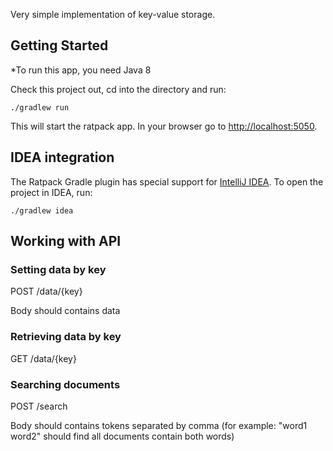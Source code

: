 Very simple implementation of key-value storage. 

## Getting Started

*To run this app, you need Java 8

Check this project out, cd into the directory and run:

    ./gradlew run

This will start the ratpack app. In your browser go to <http://localhost:5050>.

## IDEA integration

The Ratpack Gradle plugin has special support for [IntelliJ IDEA](http://www.jetbrains.com/idea/download/). To open the project in IDEA, run:

    ./gradlew idea

## Working with API

### Setting data by key
POST /data/{key}

Body should contains data

### Retrieving data by key
GET /data/{key}

### Searching documents

POST /search

Body should contains tokens separated by comma (for example: "word1 word2" should find all documents contain both words)
